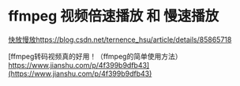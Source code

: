 






# ffmpeg 视频倍速播放 和 慢速播放


[快放慢放https://blog.csdn.net/ternence_hsu/article/details/85865718](https://blog.csdn.net/ternence_hsu/article/details/85865718)




[ffmpeg转码视频真的好用！（ffmpeg的简单使用方法）https://www.jianshu.com/p/4f399b9dfb43](https://www.jianshu.com/p/4f399b9dfb43)























